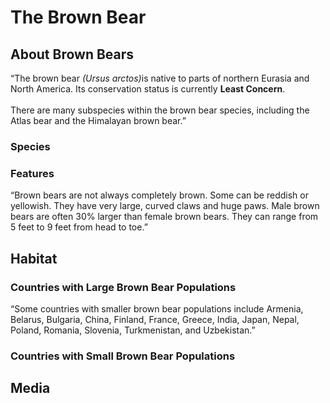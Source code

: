 
<!DOCTYPE html>
<html>
    <body>
        <h1>The Brown Bear</h1>
        <div id="introduction">
          <h2>About Brown Bears</h2>
            <p>
             “The brown bear <em>(Ursus arctos)</em>is native to parts of northern Eurasia and North 
             America.
             Its conservation status is currently <strong>Least Concern</strong>.<br><br>
             There are many subspecies within the brown bear species, including the Atlas bear and
             the Himalayan brown bear.”
            </p>
          <h3>Species</h3>
          <h3>Features</h3>
            <p>
        “Brown bears are not always completely brown.
         Some can be reddish or yellowish. They have very large, curved claws and huge paws.
         Male brown bears are often 30% larger than female brown bears.
         They can range from 5 feet to 9 feet from head to toe.”
            </p>
        </div>
          <div id="habitat">
          <h2>Habitat</h2>
          <h3>Countries with Large Brown Bear Populations</h3>
             <p>
        “Some countries with smaller brown bear populations include Armenia,
         Belarus, Bulgaria, China, Finland, France, Greece, India, Japan, Nepal,
          Poland, Romania, Slovenia, Turkmenistan, and Uzbekistan.”
             </p>
          <h3>Countries with Small Brown Bear Populations</h3>
        </div>
        <div id="media">
          <h2>Media</h2>
        </div>
</body>


</html>
